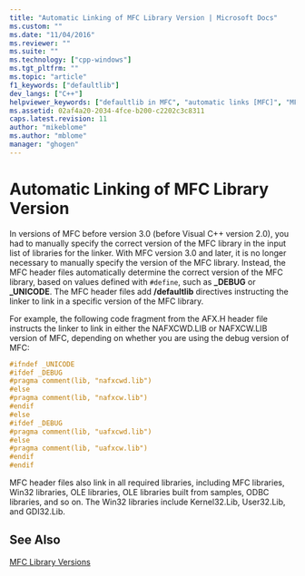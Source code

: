 ```yaml
---
title: "Automatic Linking of MFC Library Version | Microsoft Docs"
ms.custom: ""
ms.date: "11/04/2016"
ms.reviewer: ""
ms.suite: ""
ms.technology: ["cpp-windows"]
ms.tgt_pltfrm: ""
ms.topic: "article"
f1_keywords: ["defaultlib"]
dev_langs: ["C++"]
helpviewer_keywords: ["defaultlib in MFC", "automatic links [MFC]", "MFC libraries, linking to", "linking [MFC], automatic of MFC library version", "linking [MFC]", "linking [MFC], of MFC", "MFC libraries, versions"]
ms.assetid: 02af4a20-2034-4fce-b200-c2202c3c8311
caps.latest.revision: 11
author: "mikeblome"
ms.author: "mblome"
manager: "ghogen"
---
```

# Automatic Linking of MFC Library Version
In versions of MFC before version 3.0 (before Visual C++ version 2.0), you had to manually specify the correct version of the MFC library in the input list of libraries for the linker. With MFC version 3.0 and later, it is no longer necessary to manually specify the version of the MFC library. Instead, the MFC header files automatically determine the correct version of the MFC library, based on values defined with `#define`, such as **_DEBUG** or **_UNICODE**. The MFC header files add **/defaultlib** directives instructing the linker to link in a specific version of the MFC library.  
  
 For example, the following code fragment from the AFX.H header file instructs the linker to link in either the NAFXCWD.LIB or NAFXCW.LIB version of MFC, depending on whether you are using the debug version of MFC:  
  
```c++
#ifndef _UNICODE 
#ifdef _DEBUG
#pragma comment(lib, "nafxcwd.lib")
#else
#pragma comment(lib, "nafxcw.lib")
#endif
#else
#ifdef _DEBUG
#pragma comment(lib, "uafxcwd.lib")
#else
#pragma comment(lib, "uafxcw.lib")
#endif
#endif
```  
  
 MFC header files also link in all required libraries, including MFC libraries, Win32 libraries, OLE libraries, OLE libraries built from samples, ODBC libraries, and so on. The Win32 libraries include Kernel32.Lib, User32.Lib, and GDI32.Lib.  
  
## See Also  
 [MFC Library Versions](../mfc/mfc-library-versions.md)

